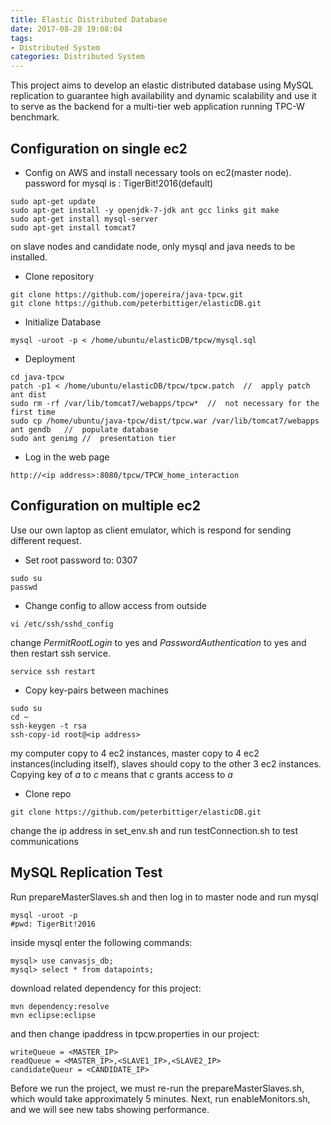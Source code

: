 ```yaml
---
title: Elastic Distributed Database
date: 2017-08-28 19:08:04
tags: 
- Distributed System
categories: Distributed System
---
```

This project aims to develop an elastic distributed database using MySQL replication to guarantee high availability and dynamic scalability and use it to serve as the backend for a multi-tier web application running TPC-W benchmark.
##	Configuration on single ec2
- Config on AWS and install necessary tools on ec2(master node). password for mysql is : TigerBit!2016(default)
```
sudo apt-get update
sudo apt-get install -y openjdk-7-jdk ant gcc links git make
sudo apt-get install mysql-server
sudo apt-get install tomcat7
```
on slave nodes and candidate node, only mysql and java needs to be installed. 

-	Clone repository
```
git clone https://github.com/jopereira/java-tpcw.git
git clone https://github.com/peterbittiger/elasticDB.git
```
-	Initialize Database
```
mysql -uroot -p < /home/ubuntu/elasticDB/tpcw/mysql.sql
```
-	Deployment
```
cd java-tpcw
patch -p1 < /home/ubuntu/elasticDB/tpcw/tpcw.patch	//	apply patch
ant dist	
sudo rm -rf /var/lib/tomcat7/webapps/tpcw*	//	not necessary for the first time
sudo cp /home/ubuntu/java-tpcw/dist/tpcw.war /var/lib/tomcat7/webapps	
ant gendb	//	populate database
sudo ant genimg	//	presentation tier
```
-	Log in the web page
```
http://<ip address>:8080/tpcw/TPCW_home_interaction
```

##	Configuration on multiple ec2
Use our own laptop as client emulator, which is respond for sending different request.

-	Set root password to: 0307
```
sudo su
passwd
```

-	Change config to allow access from outside
```
vi /etc/ssh/sshd_config
```
change $PermitRootLogin$ to yes and $PasswordAuthentication$ to yes and then restart ssh service.
```
service ssh restart
```
-	Copy key-pairs between machines
```
sudo su
cd ~
ssh-keygen -t rsa
ssh-copy-id root@<ip address>
```
my computer copy to 4 ec2 instances, master copy to 4 ec2 instances(including itself), slaves should copy to the other 3 ec2 instances. Copying key of $a$ to $c$ means that $c$ grants access to $a$

-	Clone repo
```
git clone https://github.com/peterbittiger/elasticDB.git
```
change the ip address in set_env.sh and run testConnection.sh to test communications

##	MySQL Replication Test
Run prepareMasterSlaves.sh and then log in to master node and run mysql
```
mysql -uroot -p
#pwd: TigerBit!2016
```
inside mysql enter the following commands:
```
mysql> use canvasjs_db;
mysql> select * from datapoints;
```

download related dependency for this project:
```
mvn dependency:resolve
mvn eclipse:eclipse
```
and then change ipaddress in tpcw.properties in our project:
```
writeQueue = <MASTER_IP>
readQueue = <MASTER_IP>,<SLAVE1_IP>,<SLAVE2_IP>
candidateQueur = <CANDIDATE_IP>
```


Before we run the project, we must re-run the prepareMasterSlaves.sh, which would take approximately 5 minutes. Next, run enableMonitors.sh, and we will see new tabs showing performance.